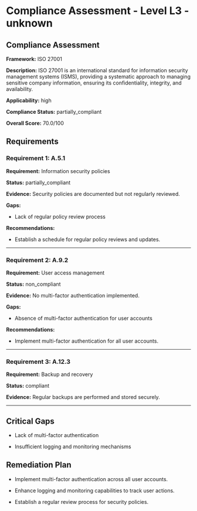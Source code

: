 # Compliance Assessment - Level L3 - unknown

## Compliance Assessment

**Framework:** ISO 27001

**Description:** ISO 27001 is an international standard for information security management systems (ISMS), providing a systematic approach to managing sensitive company information, ensuring its confidentiality, integrity, and availability.

**Applicability:** high

**Compliance Status:** partially_compliant

**Overall Score:** 70.0/100

## Requirements

### Requirement 1: A.5.1

**Requirement:** Information security policies

**Status:** partially_compliant

**Evidence:** Security policies are documented but not regularly reviewed.

**Gaps:**
- Lack of regular policy review process

**Recommendations:**
- Establish a schedule for regular policy reviews and updates.

---

### Requirement 2: A.9.2

**Requirement:** User access management

**Status:** non_compliant

**Evidence:** No multi-factor authentication implemented.

**Gaps:**
- Absence of multi-factor authentication for user accounts

**Recommendations:**
- Implement multi-factor authentication for all user accounts.

---

### Requirement 3: A.12.3

**Requirement:** Backup and recovery

**Status:** compliant

**Evidence:** Regular backups are performed and stored securely.

---

## Critical Gaps

- Lack of multi-factor authentication

- Insufficient logging and monitoring mechanisms

## Remediation Plan

- Implement multi-factor authentication across all user accounts.

- Enhance logging and monitoring capabilities to track user actions.

- Establish a regular review process for security policies.

